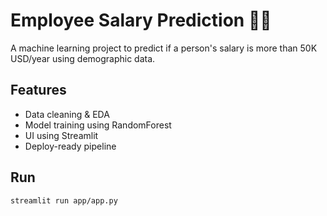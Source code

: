 # Employee Salary Prediction 🧠💼

A machine learning project to predict if a person's salary is more than 50K USD/year using demographic data.

## Features
- Data cleaning & EDA
- Model training using RandomForest
- UI using Streamlit
- Deploy-ready pipeline

## Run
```bash
streamlit run app/app.py
```

